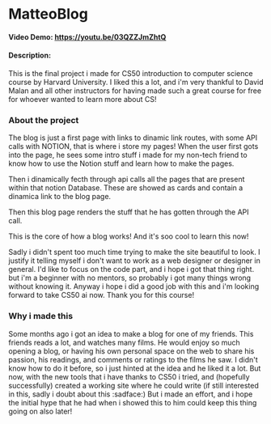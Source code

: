 # MatteoBlog
#### Video Demo: https://youtu.be/03QZZJmZhtQ
#### Description:
This is the final project i made for CS50 introduction to computer science course by Harvard University. I liked this a lot, and i'm very thankful to David Malan and all other instructors for having made such a great course for free for whoever wanted to learn more about CS!


### About the project
The blog is just a first page with links to dinamic link routes, with some API calls with NOTION, that is where i store my pages!
When the user first gots into the page, he sees some intro stuff i made for my non-tech friend to know how to use the Notion stuff and learn how to make the pages.

Then i dinamically fecth through api calls all the pages that are present within that notion Database.
These are showed as cards and contain a dinamica link to the blog page.

Then this blog page renders the stuff that he has gotten through the API call.

This is the core of how a blog works! And it's soo cool to learn this now!

Sadly i didn't spent too much time trying to make the site beautiful to look. I justify it telling myself i don't want to work as a web designer or designer in general. I'd like to focus on the code part, and i hope i got that thing right. but i'm a beginner with no mentors, so probably i got many things wrong without knowing it. Anyway i hope i did a good job with this and i'm looking forward to take CS50 ai now. Thank you for this course!


### Why i made this
Some months ago i got an idea to make a blog for one of my friends. This friends reads a lot, and watches many films. He would enjoy so much opening a blog, or having his own personal space on the web to share his passion, his readings, and comments or ratings to the films he saw.
I didn't know how to do it before, so i just hinted at the idea and he liked it a lot. But now, with the new tools that i have thanks to CS50 i tried, and (hopefully successfully) created a working site where he could write (if still interested in this, sadly i doubt about this :sadface:) But i made an effort, and i hope the initial hype that he had when i showed this to him could keep this thing going on also later!
